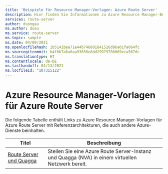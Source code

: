 ```yaml
---
title: 'Beispiele für Resource Manager-Vorlagen: Azure Route Server'
description: Hier finden Sie Informationen zu Azure Resource Manager-Beispielvorlagen für Azure Route Server.
services: route-server
author: duongau
ms.author: duau
ms.service: route-server
ms.topic: sample
ms.date: 04/09/2021
ms.openlocfilehash: 1b5141bea71e44b746801841526d96a01fa064fc
ms.sourcegitcommit: b4fbb7a6a0aa93656e8dd29979786069eca567dc
ms.translationtype: HT
ms.contentlocale: de-DE
ms.lasthandoff: 04/13/2021
ms.locfileid: "107315122"
---
```

# <a name="azure-resource-manager-templates-for-azure-route-server"></a>Azure Resource Manager-Vorlagen für Azure Route Server

Die folgende Tabelle enthält Links zu Azure Resource Manager-Vorlagen für Azure Route Server mit Referenzarchitekturen, die auch andere Azure-Dienste beinhalten.

| Titel | Beschreibung |
| ------ | ----------- |
| [Route Server und Quagga](https://github.com/Azure/azure-quickstart-templates/tree/master/101-route-server-quagga) | Stellen Sie eine Azure Route Server-Instanz und Quagga (NVA) in einem virtuellen Netzwerk bereit. |
